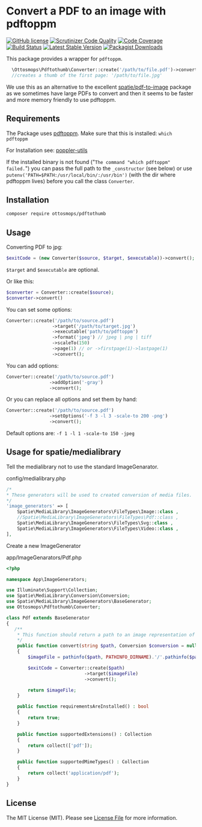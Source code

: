 # Convert a PDF to an image with pdftoppm 

[![GitHub license](https://img.shields.io/github/license/ottosmops/pdftothumb.svg)](https://github.com/ottosmops/pdftothumb/blob/master/LICENSE.md)
[![Scrutinizer Code Quality](https://scrutinizer-ci.com/g/ottosmops/pdftothumb/badges/quality-score.png?b=master)](https://scrutinizer-ci.com/g/ottosmops/pdftothumb/?branch=master)
[![Code Coverage](https://scrutinizer-ci.com/g/ottosmops/pdftothumb/badges/coverage.png?b=master)](https://scrutinizer-ci.com/g/ottosmops/pdftothumb/?branch=master)
[![Build Status](https://scrutinizer-ci.com/g/ottosmops/pdftothumb/badges/build.png?b=master)](https://scrutinizer-ci.com/g/ottosmops/pdftothumb/build-status/master)
[![Latest Stable Version](https://poser.pugx.org/ottosmops/pdftothumb/v/stable?format=flat-square)](https://packagist.org/packages/ottosmops/pdftothumb)
[![Packagist Downloads](https://img.shields.io/packagist/dt/ottosmops/pdftothumb.svg?style=flat-square)](https://packagist.org/packages/ottosmops/pdftothumb)

This package provides a wrapper for `pdftoppm`. 

```php
  \Ottosmops\Pdftothumb\Converter::create('/path/to/file.pdf')->convert(); 
  //creates a thumb of the first page: '/path/to/file.jpg' 
```

We use this as an alternative to the excellent [spatie/pdf-to-image](https://github.com/spatie/pdf-to-image) package as we sometimes have large PDFs to convert and then it seems to be faster and more memory friendly to use pdftoppm. 

## Requirements

The Package uses [pdftoppm](https://linux.die.net/man/1/pdftoppm). Make sure that this is installed: ```which pdftoppm```

For Installation see:
[poppler-utils](https://linuxappfinder.com/package/poppler-utils)

If the installed binary is not found ("```The command "which pdftoppm" failed.```") you can pass the full path to the ```_constructor``` (see below) or use ```putenv('PATH=$PATH:/usr/local/bin/:/usr/bin')``` (with the dir where pdftoppm lives) before you call the class ```Converter```.

## Installation

```bash
composer require ottosmops/pdftothumb
```

## Usage

Converting PDF to jpg:
```php
$exitCode = (new Converter($source, $target, $executable))->convert();
```

```$target``` and ```$executable``` are optional.

Or like this: 
```php
$converter = Converter::create($source);
$converter->convert()
```

You can set some options:
```php
Converter::create('/path/to/source.pdf')
                 ->target('/path/to/target.jpg')
                 ->executable('path/to/pdftoppm')
                 ->format('jpeg') // jpeg | png | tiff
                 ->scaleTo(150)
                 ->page(1) // or ->firstpage(1)->lastpage(1)
                 ->convert();
```

You can add options:
```php
Converter::create('/path/to/source.pdf')
                ->addOption('-gray') 
                ->convert();
```
 
Or you can replace all options and set them by hand:
```php 
Converter::create('/path/to/source.pdf')
                ->setOptions('-f 3 -l 3 -scale-to 200 -png')
                ->convert();
```

Default options are: ```-f 1 -l 1 -scale-to 150 -jpeg```

## Usage for spatie/medialibrary

Tell the medialibrary not to use the standard ImageGenarator.

config/medialibrary.php
```php
/*
* These generators will be used to created conversion of media files.
*/
'image_generators' => [
	Spatie\MediaLibrary\ImageGenerators\FileTypes\Image::class ,
	//Spatie\MediaLibrary\ImageGenerators\FileTypes\Pdf::class ,
	Spatie\MediaLibrary\ImageGenerators\FileTypes\Svg::class ,
	Spatie\MediaLibrary\ImageGenerators\FileTypes\Video::class ,
],
```

Create a new ImageGenerator 

app/ImageGenarators/Pdf.php

```php
<?php

namespace App\ImageGenerators;

use Illuminate\Support\Collection;
use Spatie\MediaLibrary\Conversion\Conversion;
use Spatie\MediaLibrary\ImageGenerators\BaseGenerator;
use Ottosmops\Pdftothumb\Converter;

class Pdf extends BaseGenerator
{
   /**
    * This function should return a path to an image representation of the given file.
    */
    public function convert(string $path, Conversion $conversion = null) : string
    {
        $imageFile = pathinfo($path, PATHINFO_DIRNAME).'/'.pathinfo($path, PATHINFO_FILENAME).'.jpg';

        $exitCode = Converter::create($path)
                             ->target($imageFile)
                             ->convert();

        return $imageFile;
    }

    public function requirementsAreInstalled() : bool
    {
        return true;
    }

    public function supportedExtensions() : Collection
    {
        return collect(['pdf']);
    }

    public function supportedMimeTypes() : Collection
    {
        return collect('application/pdf');
    }
}
```  

## License

The MIT License (MIT). Please see [License File](LICENSE.md) for more information.

